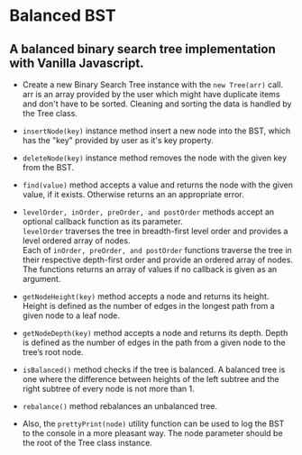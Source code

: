 # Balanced BST
## A balanced binary search tree implementation with Vanilla Javascript.

+ Create a new Binary Search Tree instance with the `new Tree(arr)` call. arr is an array provided by the user which might have duplicate items and don't have to be sorted. Cleaning and sorting the data is handled by the Tree class.

+ `insertNode(key)` instance method insert a new node into the BST, which has the "key" provided by user as it's key property.

+ `deleteNode(key)` instance method removes the node with the given key from the BST.

+ `find(value)` method accepts a value and returns the node with the given value, if it exists. Otherwise returns an an appropriate error.

+ `levelOrder, inOrder, preOrder, and postOrder` methods accept an optional callback function as its parameter.<br>
`levelOrder` traverses the tree in breadth-first level order and provides a level ordered array of nodes.<br>
Each of `inOrder, preOrder, and postOrder` functions traverse the tree in their respective depth-first order and provide an ordered array of nodes.<br>
The functions returns an array of values if no callback is given as an argument.

+ `getNodeHeight(key)` method accepts a node and returns its height. Height is defined as the number of edges in the longest path from a given node to a leaf node.

+ `getNodeDepth(key)` method accepts a node and returns its depth. Depth is defined as the number of edges in the path from a given node to the tree’s root node.

+ `isBalanced()` method checks if the tree is balanced. A balanced tree is one where the difference between heights of the left subtree and the right subtree of every node is not more than 1.

+ `rebalance()` method rebalances an unbalanced tree.

+ Also, the `prettyPrint(node)` utility function can be used to log the BST to the console in a more pleasant way. The node parameter should be the root of the Tree class instance.